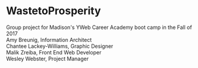 # WastetoProsperity
Group project for Madison's YWeb Career Academy boot camp in the Fall of 2017<br>
 Amy Breunig, Information Architect <br>
 Chantee Lackey-Williams, Graphic Designer <br>
 Malik Zreiba, Front End Web Developer <br>
 Wesley Webster, Project Manager
<br> 
